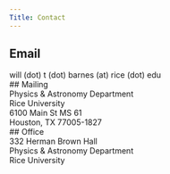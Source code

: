 ```yaml
---
Title: Contact
---
```

## Email
<div class="lead">
will (dot) t (dot) barnes (at) rice (dot) edu
</div>
## Mailing
<div class="lead">
Physics & Astronomy Department</br>
Rice University</br>
6100 Main St MS 61</br>
Houston, TX 77005-1827
</div>
## Office
<div class="lead">
332 Herman Brown Hall</br>
Physics & Astronomy Department</br>
Rice University
</div>

